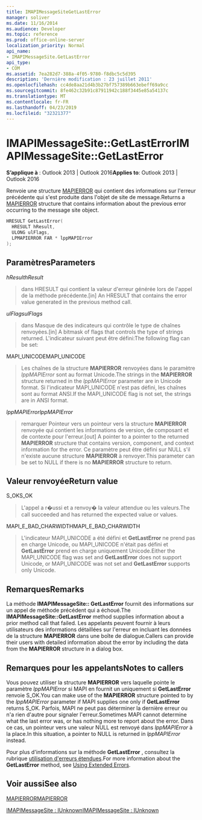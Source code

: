 ```yaml
---
title: IMAPIMessageSiteGetLastError
manager: soliver
ms.date: 11/16/2014
ms.audience: Developer
ms.topic: reference
ms.prod: office-online-server
localization_priority: Normal
api_name:
- IMAPIMessageSite.GetLastError
api_type:
- COM
ms.assetid: 7ea282d7-388a-4f05-9780-f8dbc5c5d395
description: 'Dernière modification : 23 juillet 2011'
ms.openlocfilehash: cc4de8aa21d4b3b27bf757389b663ebeff69a9cc
ms.sourcegitcommit: 8fe462c32b91c87911942c188f3445e85a54137c
ms.translationtype: MT
ms.contentlocale: fr-FR
ms.lasthandoff: 04/23/2019
ms.locfileid: "32321377"
---
```

# <a name="imapimessagesitegetlasterror"></a><span data-ttu-id="f45a5-103">IMAPIMessageSite::GetLastError</span><span class="sxs-lookup"><span data-stu-id="f45a5-103">IMAPIMessageSite::GetLastError</span></span>

  
  
<span data-ttu-id="f45a5-104">**S’applique à** : Outlook 2013 | Outlook 2016</span><span class="sxs-lookup"><span data-stu-id="f45a5-104">**Applies to**: Outlook 2013 | Outlook 2016</span></span> 
  
<span data-ttu-id="f45a5-105">Renvoie une structure [MAPIERROR](mapierror.md) qui contient des informations sur l'erreur précédente qui s'est produite dans l'objet de site de message.</span><span class="sxs-lookup"><span data-stu-id="f45a5-105">Returns a [MAPIERROR](mapierror.md) structure that contains information about the previous error occurring to the message site object.</span></span> 
  
```cpp
HRESULT GetLastError(
  HRESULT hResult,
  ULONG ulFlags,
  LPMAPIERROR FAR * lppMAPIError
);
```

## <a name="parameters"></a><span data-ttu-id="f45a5-106">Paramètres</span><span class="sxs-lookup"><span data-stu-id="f45a5-106">Parameters</span></span>

 <span data-ttu-id="f45a5-107">_hResult_</span><span class="sxs-lookup"><span data-stu-id="f45a5-107">_hResult_</span></span>
  
> <span data-ttu-id="f45a5-108">dans HRESULT qui contient la valeur d'erreur générée lors de l'appel de la méthode précédente.</span><span class="sxs-lookup"><span data-stu-id="f45a5-108">[in] An HRESULT that contains the error value generated in the previous method call.</span></span>
    
 <span data-ttu-id="f45a5-109">_ulFlags_</span><span class="sxs-lookup"><span data-stu-id="f45a5-109">_ulFlags_</span></span>
  
> <span data-ttu-id="f45a5-110">dans Masque de des indicateurs qui contrôle le type de chaînes renvoyées.</span><span class="sxs-lookup"><span data-stu-id="f45a5-110">[in] A bitmask of flags that controls the type of strings returned.</span></span> <span data-ttu-id="f45a5-111">L'indicateur suivant peut être défini:</span><span class="sxs-lookup"><span data-stu-id="f45a5-111">The following flag can be set:</span></span>
    
<span data-ttu-id="f45a5-112">MAPI_UNICODE</span><span class="sxs-lookup"><span data-stu-id="f45a5-112">MAPI_UNICODE</span></span> 
  
> <span data-ttu-id="f45a5-113">Les chaînes de la structure **MAPIERROR** renvoyées dans le paramètre _lppMAPIError_ sont au format Unicode.</span><span class="sxs-lookup"><span data-stu-id="f45a5-113">The strings in the **MAPIERROR** structure returned in the  _lppMAPIError_ parameter are in Unicode format.</span></span> <span data-ttu-id="f45a5-114">Si l'indicateur MAPI_UNICODE n'est pas défini, les chaînes sont au format ANSI.</span><span class="sxs-lookup"><span data-stu-id="f45a5-114">If the MAPI_UNICODE flag is not set, the strings are in ANSI format.</span></span> 
    
 <span data-ttu-id="f45a5-115">_lppMAPIError_</span><span class="sxs-lookup"><span data-stu-id="f45a5-115">_lppMAPIError_</span></span>
  
> <span data-ttu-id="f45a5-116">remarquer Pointeur vers un pointeur vers la structure **MAPIERROR** renvoyée qui contient les informations de version, de composant et de contexte pour l'erreur.</span><span class="sxs-lookup"><span data-stu-id="f45a5-116">[out] A pointer to a pointer to the returned **MAPIERROR** structure that contains version, component, and context information for the error.</span></span> <span data-ttu-id="f45a5-117">Ce paramètre peut être défini sur NULL s'il n'existe aucune structure **MAPIERROR** à renvoyer.</span><span class="sxs-lookup"><span data-stu-id="f45a5-117">This parameter can be set to NULL if there is no **MAPIERROR** structure to return.</span></span> 
    
## <a name="return-value"></a><span data-ttu-id="f45a5-118">Valeur renvoyée</span><span class="sxs-lookup"><span data-stu-id="f45a5-118">Return value</span></span>

<span data-ttu-id="f45a5-119">S_OK</span><span class="sxs-lookup"><span data-stu-id="f45a5-119">S_OK</span></span>
  
> <span data-ttu-id="f45a5-120">L'appel a r�ussi et a renvoy� la valeur attendue ou les valeurs.</span><span class="sxs-lookup"><span data-stu-id="f45a5-120">The call succeeded and has returned the expected value or values.</span></span>
    
<span data-ttu-id="f45a5-121">MAPI_E_BAD_CHARWIDTH</span><span class="sxs-lookup"><span data-stu-id="f45a5-121">MAPI_E_BAD_CHARWIDTH</span></span>
  
> <span data-ttu-id="f45a5-122">L'indicateur MAPI_UNICODE a été défini et **GetLastError** ne prend pas en charge Unicode, ou MAPI_UNICODE n'était pas défini et **GetLastError** prend en charge uniquement Unicode.</span><span class="sxs-lookup"><span data-stu-id="f45a5-122">Either the MAPI_UNICODE flag was set and **GetLastError** does not support Unicode, or MAPI_UNICODE was not set and **GetLastError** supports only Unicode.</span></span> 
    
## <a name="remarks"></a><span data-ttu-id="f45a5-123">Remarques</span><span class="sxs-lookup"><span data-stu-id="f45a5-123">Remarks</span></span>

<span data-ttu-id="f45a5-124">La méthode **IMAPIMessageSite:: GetLastError** fournit des informations sur un appel de méthode précédent qui a échoué.</span><span class="sxs-lookup"><span data-stu-id="f45a5-124">The **IMAPIMessageSite::GetLastError** method supplies information about a prior method call that failed.</span></span> <span data-ttu-id="f45a5-125">Les appelants peuvent fournir à leurs utilisateurs des informations détaillées sur l'erreur en incluant les données de la structure **MAPIERROR** dans une boîte de dialogue.</span><span class="sxs-lookup"><span data-stu-id="f45a5-125">Callers can provide their users with detailed information about the error by including the data from the **MAPIERROR** structure in a dialog box.</span></span> 
  
## <a name="notes-to-callers"></a><span data-ttu-id="f45a5-126">Remarques pour les appelants</span><span class="sxs-lookup"><span data-stu-id="f45a5-126">Notes to callers</span></span>

<span data-ttu-id="f45a5-127">Vous pouvez utiliser la structure **MAPIERROR** vers laquelle pointe le paramètre _lppMAPIError_ si MAPI en fournit un uniquement si **GetLastError** renvoie S_OK.</span><span class="sxs-lookup"><span data-stu-id="f45a5-127">You can make use of the **MAPIERROR** structure pointed to by the  _lppMAPIError_ parameter if MAPI supplies one only if **GetLastError** returns S_OK.</span></span> <span data-ttu-id="f45a5-128">Parfois, MAPI ne peut pas déterminer la dernière erreur ou n'a rien d'autre pour signaler l'erreur.</span><span class="sxs-lookup"><span data-stu-id="f45a5-128">Sometimes MAPI cannot determine what the last error was, or has nothing more to report about the error.</span></span> <span data-ttu-id="f45a5-129">Dans ce cas, un pointeur vers une valeur NULL est renvoyé dans _lppMAPIError_ à la place.</span><span class="sxs-lookup"><span data-stu-id="f45a5-129">In this situation, a pointer to NULL is returned in  _lppMAPIError_ instead.</span></span> 
  
<span data-ttu-id="f45a5-130">Pour plus d'informations sur la méthode **GetLastError** , consultez la rubrique [utilisation d'erreurs étendues](mapi-extended-errors.md).</span><span class="sxs-lookup"><span data-stu-id="f45a5-130">For more information about the **GetLastError** method, see [Using Extended Errors](mapi-extended-errors.md).</span></span>
  
## <a name="see-also"></a><span data-ttu-id="f45a5-131">Voir aussi</span><span class="sxs-lookup"><span data-stu-id="f45a5-131">See also</span></span>



[<span data-ttu-id="f45a5-132">MAPIERROR</span><span class="sxs-lookup"><span data-stu-id="f45a5-132">MAPIERROR</span></span>](mapierror.md)
  
[<span data-ttu-id="f45a5-133">IMAPIMessageSite : IUnknown</span><span class="sxs-lookup"><span data-stu-id="f45a5-133">IMAPIMessageSite : IUnknown</span></span>](imapimessagesiteiunknown.md)


